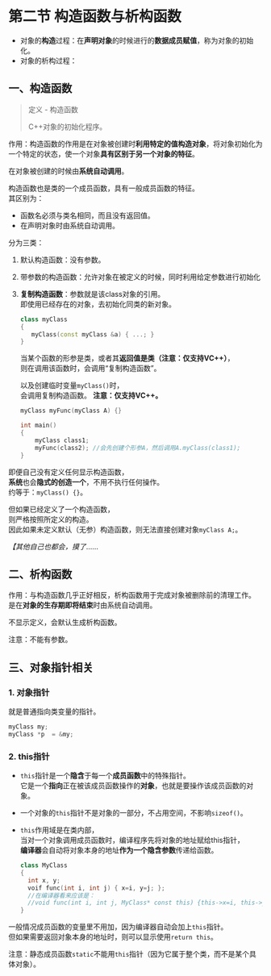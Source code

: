 # 第二节 构造函数与析构函数

* 对象的**构造**过程：在**声明对象**的时候进行的**数据成员赋值**，称为对象的初始化。
* 对象的析构过程：

## 一、构造函数

> 定义 - 构造函数
>
> C++对象的初始化程序。

作用：构造函数的作用是在对象被创建时**利用特定的值构造对象**，将对象初始化为一个特定的状态，使一个对象**具有区别于另一个对象的特征**。

在对象被创建的时候由**系统自动调用**。

构造函数也是类的一个成员函数，具有一般成员函数的特征。  
其区别为：

* 函数名必须与类名相同，而且没有返回值。
* 在声明对象时由系统自动调用。

分为三类：

1. 默认构造函数：没有参数。
2. 带参数的构造函数：允许对象在被定义的时候，同时利用给定参数进行初始化
3. **复制构造函数**：参数就是该class对象的引用。  
   即使用已经存在的对象，去初始化同类的新对象。

   ```c++
   class myClass
   {
      myClass(const myClass &a) { ...; }
   }
   ```

   当某个函数的形参是类，或者其**返回值是类（注意：仅支持VC++）**，  
   则在调用该函数时，会调用“复制构造函数”。

   以及创建临时变量`myClass()`时，  
   会调用复制构造函数。
   **注意：仅支持VC++。**

   ```c++
   myClass myFunc(myClass A) {} 
   
   int main()
   {
       myClass class1;
       myFunc(class2); //会先创建个形参A，然后调用A.myClass(class1);
   }
   ```

即便自己没有定义任何显示构造函数，  
**系统**也会**隐式的创造一个**，不用不执行任何操作。  
约等于：`myClass() {}`。

但如果已经定义了一个构造函数，  
则严格按照所定义的构造。  
因此如果未定义默认（无参）构造函数，则无法直接创建对象`myClass A;`。

*【其他自己也都会，摸了*……

## 二、析构函数

作用：与构造函数几乎正好相反，析构函数用于完成对象被删除前的清理工作。  
是在**对象的生存期即将结束**时由系统自动调用。

不显示定义，会默认生成析构函数。

注意：不能有参数。

## 三、对象指针相关

### 1. 对象指针

就是普通指向类变量的指针。

```c++
myClass my;
myClass *p  = &my;
```

### 2. this指针

* `this`指针是一个**隐含**于每一个**成员函数**中的特殊指针。  
  它是一个**指向**正在被该成员函数操作的**对象**，也就是要操作该成员函数的对象。
* 一个对象的`this`指针不是对象的一部分，不占用空间，不影响`sizeof()`。
* `this`作用域是在类内部，  
  当对一个对象调用成员函数时，编译程序先将对象的地址赋给this指针，  
  **编译器**会自动将对象本身的地址**作为一个隐含参数**传递给函数。

  ```c++
  class MyClass
  {
    int x, y;
    voif func(int i, int j) { x=i, y=j; };
    //在编译器看来应该是：
    //void func(int i, int j, MyClass* const this) {this->x=i, this->y=j};
  }
  ```

一般情况成员函数的变量里不用加，因为编译器自动会加上`this`指针。  
但如果需要返回对象本身的地址时，则可以显示使用`return this`。

注意：静态成员函数`static`不能用`this`指针（因为它属于整个类，而不是某个具体对象）。
